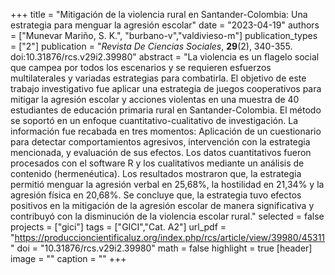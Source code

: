 +++
title = "Mitigación de la violencia rural en Santander-Colombia: Una estrategia para menguar la agresión escolar"
date = "2023-04-19"
authors = ["Munevar Mariño, S. K.", "burbano-v","valdivieso-m"]
publication_types = ["2"]
publication = "*Revista De Ciencias Sociales*, **29**(2), 340-355. doi:10.31876/rcs.v29i2.39980"
abstract = "La violencia es un flagelo social que campea por todos los escenarios y se requieren esfuerzos multilaterales y variadas estrategias para combatirla. El objetivo de este trabajo investigativo fue aplicar una estrategia de juegos cooperativos para mitigar la agresión escolar y acciones violentas en una muestra de 40 estudiantes de educación primaria rural en Santander-Colombia. El método se soportó en un enfoque cuantitativo-cualitativo de investigación. La información fue recabada en tres momentos: Aplicación de un cuestionario para detectar comportamientos agresivos, intervención con la estrategia mencionada, y evaluación de sus efectos. Los datos cuantitativos fueron procesados con el software R y los cualitativos mediante un análisis de contenido (hermenéutica). Los resultados mostraron que, la estrategia permitió menguar la agresión verbal en 25,68%, la hostilidad en 21,34% y la agresión física en 20,68%. Se concluye que, la estrategia tuvo efectos positivos en la mitigación de la agresión escolar de manera significativa y contribuyó con la disminución de la violencia escolar rural."
selected = false
projects = ["gici"]
tags = ["GICI","Cat. A2"]
url_pdf = "https://produccioncientificaluz.org/index.php/rcs/article/view/39980/45311"
doi = "10.31876/rcs.v29i2.39980"
math = false
highlight = true
[header]
image = ""
caption = ""
+++
